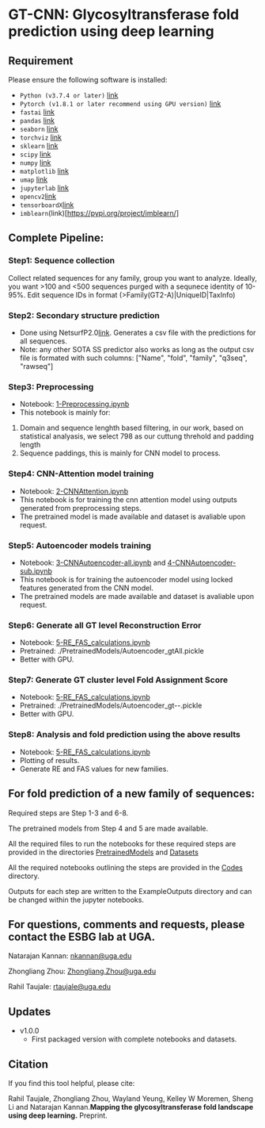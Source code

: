 # GT-CNN: Glycosyltransferase fold prediction using deep learning

## Requirement

Please ensure the following software is installed:

- `Python (v3.7.4 or later)` [link](https://www.python.org/downloads/)
- `Pytorch (v1.8.1 or later recommend using GPU version)` [link](https://pytorch.org/)
- `fastai` [link](https://fastai1.fast.ai/install.html)
- `pandas` [link](https://pandas.pydata.org/pandas-docs/stable/getting_started/install.html)
- `seaborn` [link](https://seaborn.pydata.org/installing.html)
- `torchviz` [link](https://pypi.org/project/torchviz/)
- `sklearn` [link](https://scikit-learn.org/stable/install.html)
- `scipy` [link](https://www.scipy.org/install.html)
- `numpy` [link](https://numpy.org/install/)
- `matplotlib` [link](https://matplotlib.org/stable/users/installing.html)
- `umap` [link](https://umap-learn.readthedocs.io/en/latest/)
- `jupyterlab` [link](https://jupyterlab.readthedocs.io/en/stable/getting_started/installation.html)
- `opencv2`[link](https://pypi.org/project/opencv-python/)
- `tensorboardX`[link](https://pypi.org/project/tensorboardX/)
- `imblearn`(link)[https://pypi.org/project/imblearn/]

## Complete Pipeline:

### Step1: Sequence collection

Collect related sequences for any family, group you want to analyze. Ideally, you want >100 and <500 sequences purged with a sequnece identity of 10-95%.
Edit sequence IDs in format (>Family(GT2-A)|UniqueID|TaxInfo)

### Step2: Secondary structure prediction
- Done using NetsurfP2.0[link](http://www.cbs.dtu.dk/services/NetSurfP/). Generates a csv file with the predictions for all sequences. 
- Note: any other SOTA SS predictor also works as long as the output csv file is formated with such columns: ["Name", "fold", "family", "q3seq", "rawseq"]


### Step3: Preprocessing
- Notebook: [1-Preprocessing.ipynb](./Codes/1-Preprocessing.ipynb) 
- This notebook is mainly for: 
1. Domain and sequence lenghth based filtering, in our work, based on statistical analyasis, we select 798 as our cuttung threhold and padding length 
2. Sequence paddings, this is mainly for CNN model to process.


### Step4: CNN-Attention model training
- Notebook: [2-CNNAttention.ipynb](./Codes/2-CNNAttention.ipynb) 
- This notebook is for training the cnn attention model using outputs generated from preprocessing steps.
- The pretrained model is made available and dataset is avaliable upon request.

### Step5: Autoencoder models training
- Notebook: [3-CNNAutoencoder-all.ipynb](./Codes/3-CNNAutoencoder-all.ipynb) and [4-CNNAutoencoder-sub.ipynb](./Codes/4-CNNAutoencoder-sub.ipynb) 
- This notebook is for training the autoencoder model using locked features generated from the CNN model.
- The pretrained models are made available and dataset is avaliable upon request.

### Step6: Generate all GT level Reconstruction Error
- Notebook: [5-RE_FAS_calculations.ipynb](./Codes/5-RE_FAS_calculations.ipynb) 
- Pretrained: ./PretrainedModels/Autoencoder_gtAll.pickle
- Better with GPU. 

### Step7: Generate GT cluster level Fold Assignment Score
- Notebook: [5-RE_FAS_calculations.ipynb](./Codes/5-RE_FAS_calculations.ipynb) 
- Pretrained: ./PretrainedModels/Autoencoder_gt--.pickle
- Better with GPU.

### Step8: Analysis and fold prediction using the above results
- Notebook: [5-RE_FAS_calculations.ipynb](./Codes/5-RE_FAS_calculations.ipynb) 
- Plotting of results.
- Generate RE and FAS values for new families.

## For fold prediction of a new family of sequences:

Required steps are Step 1-3 and 6-8.

The pretrained models from Step 4 and 5 are made available.

All the required files to run the notebooks for these required steps are provided in the directories [PretrainedModels](./PretrainedModels) and [Datasets](./Datasets) 

All the required notebooks outlining the steps are provided in the [Codes](./Codes) directory.

Outputs for each step are written to the ExampleOutputs directory and can be changed within the jupyter notebooks.

## For questions, comments and requests, please contact the ESBG lab at UGA.

Natarajan Kannan: nkannan@uga.edu

Zhongliang Zhou: Zhongliang.Zhou@uga.edu

Rahil Taujale: rtaujale@uga.edu

## Updates

- v1.0.0
  - First packaged version with complete notebooks and datasets.

## Citation

If you find this tool helpful, please cite:

Rahil Taujale, Zhongliang Zhou, Wayland Yeung, Kelley W Moremen, Sheng Li and Natarajan Kannan.**Mapping the glycosyltransferase fold landscape using deep learning.** Preprint.


